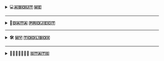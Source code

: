 <div align='left' id="Resume">
<details>
<summary>💻<strong>🇦🇧🇴🇺🇹 🇲🇪</strong></summary>

#### 💻Data Engineer

#### 📚 Изучаю инструменты и методы для работы с данными:
<div align="left">
📋 Python <br>
📋 SQL (PostgreSQL, ClickHouse) <br>
📋 Linux <br>
📋 Docker <br>
</div>

#### 🎯 Использую свой опыт и знания для создания решений в области данных. 
💾 Ниже представлен мои проект по работе с данными, а также прохождение практик курсов по Python, SQL и др.
<br>
<br>
<a href='https://t.me/DmitryTyurin' target="_blank"><img alt="Static Badge" src="https://img.shields.io/badge/Telegram-white?style=flat&logo=telegram&logoColor=white&color=%233c9bd5"></a>
<a href="mailto:dwtyurin@mail.com"><img alt="mail Badge" src="https://img.shields.io/badge/Mail.ru-white?style=flat&logoColor=white&logo=mail.ru&color=%233c9bd5"></a>
<a href="mailto:dwtyurin@gmail.com"><img alt="gmail Badge" src="https://img.shields.io/badge/Gmail-white?style=flat&logoColor=white&logo=gmail&color=%233c9bd5"></a>
<br>
</details>
</div>

---

<div align='left' id="data_project">
<details>
<summary>📓<strong>🇩🇦🇹🇦 🇵🇷🇴🇯🇪🇨🇹</strong></summary>

<br>

<a href="https://github.com/DmitryTyurin/DataProjects" title="Data Structures"><img align="center" height="115" src="https://github-readme-stats.vercel.app/api/pin/?username=DmitryTyurin&repo=DataProjects&theme=vision-friendly-dark&border_radius=10"></a>

<h4 align="center">
  <a href="https://github.com/DmitryTyurin?tab=repositories" title="Show Repositories">🔎 Полный список проектов 🔍</a>
</h4>

</details>
</div>

---

<div aligin='left' id="My_Toolbox">
<details>
<summary align="left"> <strong>🛠️ 🇲🇾 🇹🇴🇴🇱🇧🇴🇽</strong></summary>

<br>

<h4 align="center">Languages</h4>
<img src="https://skillicons.dev/icons?i=python,scala">
<br>

<h4 align="center">Framework & Libs</h4>
<img height="40" alt="python" src="https://github.com/marwin1991/profile-technology-icons/assets/76012086/24b02d77-2f28-43c7-b5d6-e15e3395851b">
&nbsp
<img height="40" alt="numpy" src="https://raw.githubusercontent.com/devicons/devicon/6910f0503efdd315c8f9b858234310c06e04d9c0/icons/numpy/numpy-original.svg">
&nbsp
<img src="https://skillicons.dev/icons?i=selenium">
&nbsp
<img height="60" alt="pyspark" src="https://user-images.githubusercontent.com/25181517/184357834-eba1eee1-6074-4b9c-8ed3-5373868096cc.png">
<br>

<h4 align="center">DB & Broker</h4>
<img height="47" alt="clickhouse" src="https://cdn.freelogovectors.net/wp-content/uploads/2022/03/clickhouse_logo_freelogovectors.net_.png">
&nbsp
<img src="https://skillicons.dev/icons?i=postgresql,mysql,mongodb,kafka,rabbitmq">
<br>

<h4 align="center">Control Version</h4>
<img src="https://skillicons.dev/icons?i=git,gitlab,github">
<br>

<h4 align="center">DevOps</h4>
<img src="https://skillicons.dev/icons?i=docker,linux,bash,powershell">
<br>

<h4 align="center">Tools</h4>
<img src="https://skillicons.dev/icons?i=pycharm,idea">
&nbsp
<img height="47" alt="dbeaver" src="https://raw.githubusercontent.com/devicons/devicon/6910f0503efdd315c8f9b858234310c06e04d9c0/icons/dbeaver/dbeaver-original.svg">
&nbsp
<img height="40" alt="airflow" src="https://raw.githubusercontent.com/devicons/devicon/6910f0503efdd315c8f9b858234310c06e04d9c0/icons/apacheairflow/apacheairflow-original.svg">
&nbsp
<img height="40" alt="superset" src="https://static.tildacdn.com/tild3331-6439-4530-a166-396530636539/Superset_logo.png">
&nbsp
<img height="50" alt="jira" src="https://raw.githubusercontent.com/devicons/devicon/6910f0503efdd315c8f9b858234310c06e04d9c0/icons/jira/jira-original.svg">
&nbsp
<img height="40" alt="confluence" src="https://raw.githubusercontent.com/devicons/devicon/6910f0503efdd315c8f9b858234310c06e04d9c0/icons/confluence/confluence-original.svg">
&nbsp
<img height="40" alt="slack" src="https://raw.githubusercontent.com/devicons/devicon/6910f0503efdd315c8f9b858234310c06e04d9c0/icons/slack/slack-original.svg">
&nbsp
<img height="40" alt="mattermost" src="https://cdn.icon-icons.com/icons2/2389/PNG/512/mattermost_logo_icon_145078.png">
<br>

</details>
</div>

---

<div aligin='left' id="GitHub_Stats">
<details>
<summary align="left"> <strong>🎢🇬🇮🇹🇭🇺🇧 🇸🇹🇦🇹🇸</strong></summary>

<br>

<div id="header" align="center">

<img width="800" height="200" src="https://streak-stats.demolab.com?user=DmitryTyurin&theme=highcontrast&hide_border=true&border_radius=5&card_width=800">

<img width="420" height="200" src="https://github-readme-stats.vercel.app/api?username=DmitryTyurin&show_icons=true&theme=vision-friendly-dark">
<img width="380" height="200" src="https://github-readme-stats.vercel.app/api/top-langs/?username=DmitryTyurin&size_weight=0.0005&count_weight=0.3&layout=compact&theme=vision-friendly-dark">

</div>


<div id="header" align="center">
  <img src="https://komarev.com/ghpvc/?username=DmitryTyurin&style=for-the-badge&color=orange" alt=""/>
</div>
</details>
</div>

